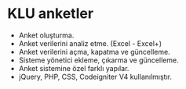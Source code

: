 # KLU anketler

- Anket oluşturma.
- Anket verilerini analiz etme. (Excel - Excel+)
- Anket verilerini açma, kapatma ve güncelleme.
- Sisteme yönetici ekleme, çıkarma ve güncelleme.
- Anket sistemine özel farklı yapılar.
- jQuery, PHP, CSS, Codeigniter V4 kullanılmıştır.
